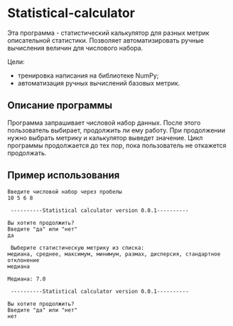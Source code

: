 # Statistical-calculator
Эта программа - статистический калькулятор для разных метрик описательной статистики. Позволяет автоматизировать ручные вычисления величин для числового набора.

Цели:
- тренировка написания на библиотеке NumPy;
- автоматизация ручных вычислений базовых метрик.

## Описание программы
Программа запрашивает числовой набор данных. После этого пользователь выбирает, продолжить ли ему работу. При продолжении нужно выбрать метрику и калькулятор выведет значение. Цикл программы продолжается до тех пор, пока пользователь не откажется продолжать.

## Пример использования
```
Введите числовой набор через пробелы 
10 5 6 8

 ----------Statistical calculator version 0.0.1---------- 

Вы хотите продолжить?
Введите "да" или "нет" 
да

 Выберите статистическую метрику из списка:
медиана, среднее, максимум, минимум, размах, дисперсия, стандартное отклонение 
медиана

Медиана: 7.0

 ----------Statistical calculator version 0.0.1---------- 

Вы хотите продолжить?
Введите "да" или "нет"
нет
```

